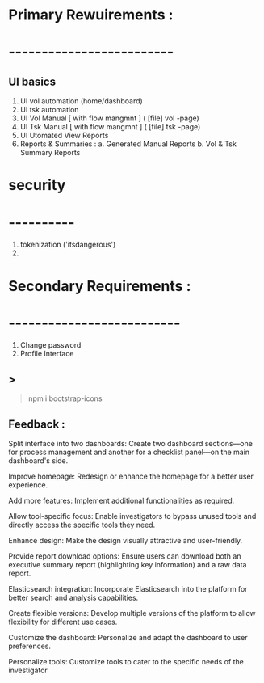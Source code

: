 # Primary Rewuirements : 
# -------------------------

## UI basics 
 1. UI vol automation  (home/dashboard)
 2. UI tsk automation
 3. UI Vol Manual [ with flow mangmnt ] ( [file] vol -page)
 4. UI Tsk Manual [ with flow mangmnt ] ( [file] tsk -page)
 5. UI Utomated View Reports
 6. Reports & Summaries :
    a. Generated Manual Reports
    b. Vol & Tsk Summary Reports

# security
# ----------
1. tokenization ('itsdangerous')
2. 

# Secondary Requirements :
# --------------------------

 1. Change password
 2. Profile Interface


## > 
 > npm i bootstrap-icons


## Feedback :
Split interface into two dashboards:
 Create two dashboard sections—one for process management and another for a checklist panel—on the main dashboard's side.

Improve homepage:
  Redesign or enhance the homepage for a better user experience.

Add more features:
    Implement additional functionalities as required.
    
Allow tool-specific focus:
    Enable investigators to bypass unused tools and directly access the specific tools they need.

    
Enhance design:
    Make the design visually attractive and user-friendly.

Provide report download options:
    Ensure users can download both an executive summary report (highlighting key information) and a raw data report.

Elasticsearch integration:
    Incorporate Elasticsearch into the platform for better search and analysis capabilities.


Create flexible versions:
    Develop multiple versions of the platform to allow flexibility for different use cases.

Customize the dashboard:
    Personalize and adapt the dashboard to user preferences.

Personalize tools:
    Customize tools to cater to the specific needs of the investigator